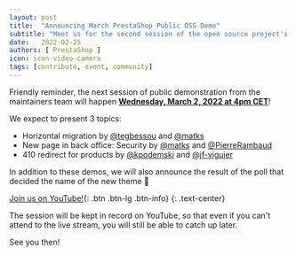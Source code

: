 ```yaml
---
layout: post
title:  "Announcing March PrestaShop Public OSS Demo"
subtitle: "Meet us for the second session of the open source project's public demo in 2022"
date:   2022-02-25
authors: [ PrestaShop ]
icon: icon-video-camera
tags: [contribute, event, community]
---
```


Friendly reminder, the next session of public demonstration from the maintainers team will happen [**Wednesday, March 2, 2022 at 4pm CET**](https://www.youtube.com/watch?v=va5zbBNjIag)!

We expect to present 3 topics:
- Horizontal migration by [@tegbessou](https://github.com/tegbessou) and [@matks](https://github.com/matks)
- New page in back office: Security by [@matks](https://github.com/matks) and [@PierreRambaud](https://github.com/PierreRambaud)
- 410 redirect for products by [@kpodemski](https://github.com/kpodemski) and [@jf-viguier](https://github.com/jf-viguier)

In addition to these demos, we will also announce the result of the poll that decided the name of the new theme :tada:

[Join us on YouTube!](https://www.youtube.com/watch?v=va5zbBNjIag){: .btn .btn-lg .btn-info}
{: .text-center}

The session will be kept in record on YouTube, so that even if you can't attend to the live stream, you will still be able to catch up later.

See you then!
